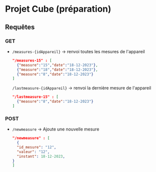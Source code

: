 # Projet Cube (préparation)
## Requêtes
### GET
- `/measures-{idAppareil}` → renvoi toutes les mesures de l'appareil
  ```json
  "/measures-15" : [
    {"measure":"15","date":"18-12-2023"},
    {"measure":"18","date":"18-12-2023"},
    {"measure":"8","date":"18-12-2023"}
  ]
  ```
  `/lastmeasure-{idAppareil}` → renvoi la dernière mesure de l'appareil
  ```json
  "/lastmeasure-15" : [
    {"measure":"8","date":"18-12-2023"}
  ]
  ```
### POST
- `/newmeasure` → Ajoute une nouvelle mesure
  ```json
  "/newmeasure" : [
    {
    "id_mesure": "12",
    "valeur": "12",
    "instant": 18-12-2023,
  }
  ]
  ```